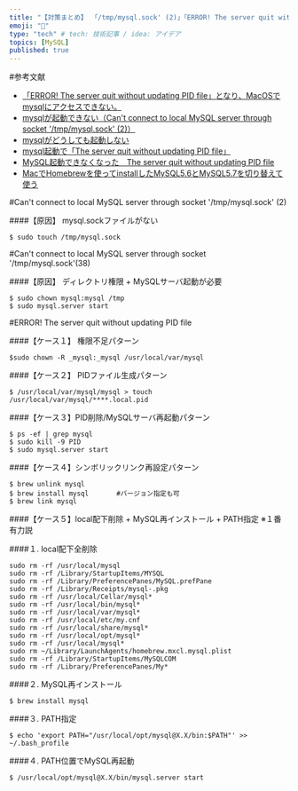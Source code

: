 ```yaml
---
title: "【対策まとめ】 「/tmp/mysql.sock' (2)」「ERROR! The server quit without updating PID file」"
emoji: "🙌"
type: "tech" # tech: 技術記事 / idea: アイデア
topics: [MySQL]
published: true
---
```

#参考文献
- [「ERROR! The server quit without updating PID file」となり、MacOSでmysqlにアクセスできない。](https://qiita.com/furafura_nau/items/7d8f5370899df125d459)
- [mysqlが起動できない（Can't connect to local MySQL server through socket '/tmp/mysql.sock' (2)）](https://qiita.com/carotene4035/items/e00076fe3990b9178cc0)
- [mysqlがどうしても起動しない](https://qiita.com/_natsu_no_yuki_/items/ae4c94187093e4ab3cdc)
- [mysql起動で「The server quit without updating PID file」](https://qiita.com/mogetarou/items/e34ca51d3756d55d7800)
- [MySQL起動できなくなった　The server quit without updating PID file](https://qiita.com/yuki0208/items/1d5554d98e9ec76084bd)
- [MacでHomebrewを使ってinstallしたMySQL5.6とMySQL5.7を切り替えて使う](https://qiita.com/t_oginogin/items/76ca2b6ce18d53988dc3)

#Can't connect to local MySQL server through socket '/tmp/mysql.sock' (2)

####【原因】 mysql.sockファイルがない

```
$ sudo touch /tmp/mysql.sock
```

#Can't connect to local MySQL server through socket '/tmp/mysql.sock'(38)

####【原因】 ディレクトリ権限 + MySQLサーバ起動が必要
```
$ sudo chown mysql:mysql /tmp
$ sudo mysql.server start
```

#ERROR! The server quit without updating PID file

####【ケース１】 権限不足パターン
```
$sudo chown -R _mysql:_mysql /usr/local/var/mysql
```

####【ケース２】 PIDファイル生成パターン
```
$ /usr/local/var/mysql/mysql > touch /usr/local/var/mysql/****.local.pid
```

####【ケース３】PID削除/MySQLサーバ再起動パターン
```
$ ps -ef | grep mysql
$ sudo kill -9 PID
$ sudo mysql.server start
```

####【ケース４】シンボリックリンク再設定パターン
```
$ brew unlink mysql
$ brew install mysql       #バージョン指定も可
$ brew link mysql
```

####【ケース５】local配下削除 + MySQL再インストール + PATH指定  ※１番有力説

####１. local配下全削除
```
sudo rm -rf /usr/local/mysql
sudo rm -rf /Library/StartupItems/MYSQL
sudo rm -rf /Library/PreferencePanes/MySQL.prefPane
sudo rm -rf /Library/Receipts/mysql-.pkg
sudo rm -rf /usr/local/Cellar/mysql*
sudo rm -rf /usr/local/bin/mysql*
sudo rm -rf /usr/local/var/mysql*
sudo rm -rf /usr/local/etc/my.cnf
sudo rm -rf /usr/local/share/mysql*
sudo rm -rf /usr/local/opt/mysql*
sudo rm -rf /usr/local/mysql*
sudo rm ~/Library/LaunchAgents/homebrew.mxcl.mysql.plist
sudo rm -rf /Library/StartupItems/MySQLCOM
sudo rm -rf /Library/PreferencePanes/My*
```

####２. MySQL再インストール
```
$ brew install mysql
```

####３. PATH指定
```
$ echo 'export PATH="/usr/local/opt/mysql@X.X/bin:$PATH"' >> ~/.bash_profile
```

####４. PATH位置でMySQL再起動　　
```
$ /usr/local/opt/mysql@X.X/bin/mysql.server start
```


